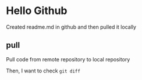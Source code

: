 # Hello Github
Created readme.md in github and then pulled it locally

## pull

Pull code from remote repository to local repository

Then, I want to check `git diff`